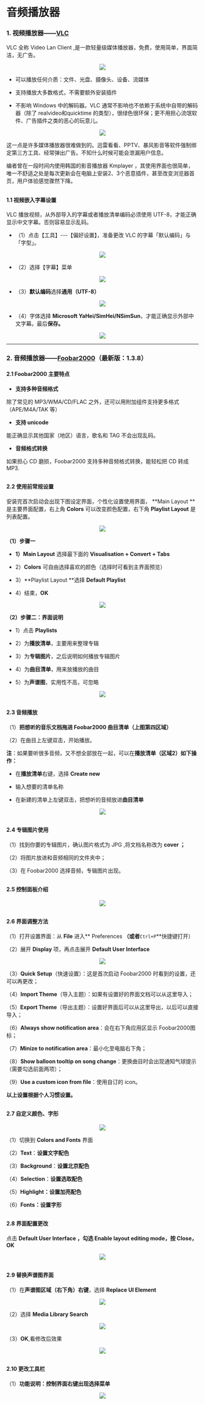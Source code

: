 # 音频播放器

### 1. 视频播放器——[VLC](https://www.videolan.org/vlc/index.html)

VLC 全称 Video Lan Client ,是一款轻量级媒体播放器，免费，使用简单，界面简洁，无广告。
<div style="text-align:center">
<img src="https://40.media.tumblr.com/088723831f97c3cf33d71e9c2fd86002/tumblr_nw3uisYZW01uft3xho1_1280.png"/>
</div>

* 可以播放任何介质：文件、光盘、摄像头、设备、流媒体

* 支持播放大多数格式，不需要额外安装插件

* 不影响 Windows 中的解码器。VLC 通常不影响也不依赖于系统中自带的解码器（除了 realvideo和quicktime 的类型），很绿色很环保；更不用担心流氓软件、广告插件之类的恶心的玩意儿。

 <div style="text-align:center">
<img src="https://41.media.tumblr.com/e4a09a9ce0f2aa0b7a5f8dc876782991/tumblr_nw3uisYZW01uft3xho7_540.png"/>
</div>

这一点是许多媒体播放器很难做到的。迅雷看看、PPTV、暴风影音等软件强制绑定第三方工具、经常弹出广告。不知什么时候可能会泄漏用户信息。

编者曾在一段时间内使用韩国的影音播放器 Kmplayer ，其使用界面也很简单，唯一不舒适之处是每次更新会在电脑上安装2、3个恶意插件，甚至改变浏览器首页，用户体验感觉骤然下降。

## 

#### 1.1 视频嵌入字幕设置

VLC 播放视频，从外部导入的字幕或者播放清单编码必须使用 UTF-8，才能正确显示中文字幕。否则容易显示乱码。

* （1）点击【工具】---【偏好设置】，准备更改 VLC 的字幕「默认编码」与「字型」。
<div style="text-align:center">
<img src="https://41.media.tumblr.com/4ff2911c8e642dddf0150d1deb250eba/tumblr_nw3uisYZW01uft3xho2_1280.png"/>
</div>

* （2）选择【字幕】菜单
<div style="text-align:center">
<img src="https://41.media.tumblr.com/2207f2874af37c0fb85f5f7abdd19dd5/tumblr_nw3uisYZW01uft3xho2_r2_1280.png"/>
</div>

* （3）**默认编码**选择**通用（UTF-8）**
<div style="text-align:center">
<img src="https://40.media.tumblr.com/32fe07fc8de81335843ae33baa8956a2/tumblr_nw3uisYZW01uft3xho4_1280.png"/>
</div>

* （4）字体选择 **Microsoft YaHei/SimHei/NSimSun**，才能正确显示外部中文字幕。最后**保存。**
<div style="text-align:center">
<img src="https://41.media.tumblr.com/8fda1b2431948fd0c863033df18f3b02/tumblr_nw3uisYZW01uft3xho5_1280.png"/>
</div>

--- 

### 2. 音频播放器——[Foobar2000](http://www.foobar2000.org/)（最新版：1.3.8）

#### 2.1 Foobar2000 主要特点

* **支持多种音频格式**

 除了常见的 MP3/WMA/CD/FLAC 之外，还可以用附加组件支持更多格式（APE/M4A/TAK 等）

* **支持 unicode**

 能正确显示其他国家（地区）语言，歌名和 TAG 不会出现乱码。

* **音频格式转换**

 如果担心 CD 磨损，Foobar2000 支持多种音频格式转换，能轻松把 CD 转成 MP3.

## 

#### 2.2 使用前常规设置

安装完首次启动会出现下图设定界面，个性化设置使用界面， **Main Layout **是主要界面配置，右上角 **Colors** 可以改变颜色配置，右下角 **Playlist Layout** 是列表配置。
<div style="text-align:center">
<img src="https://41.media.tumblr.com/e5a2b515ed1515ed3dfcd98b170d3981/tumblr_nw3uisYZW01uft3xho6_1280.png"/>
</div>

**（1）步骤一**

* **1）Main Layout** 选择最下面的 **Visualisation + Convert + Tabs**

* 2）**Colors** 可自由选择喜欢的颜色（选择时可看到主界面预览）

* 3）**Playlist Layout **选择 **Default Playlist**

* 4）结束，**OK**
<div style="text-align:center">
<img src="https://40.media.tumblr.com/ae2ef98eb4e8431ee1fce0aa23c80588/tumblr_nw3uisYZW01uft3xho8_1280.png"/>
</div>

**（2）步骤二：界面说明**

* 1）点击 **Playlists**

* 2）为**播放清单**，主要用来整理专辑

* 3）为**专辑图片**，之后说明如何播放专辑图片

* 4）为**曲目清单**，用来放播放的曲目

* 5）为**声谱图**，实用性不高，可忽略
<div style="text-align:center">
<img src="https://40.media.tumblr.com/99262a9021545e7019ecfcb9ab55beae/tumblr_nw3w4e4YBP1uft3xho1_1280.png"/>
</div>

## 

#### 2.3 音频播放

（1）**把想听的音乐文档拖进 Foobar2000 曲目清单（上图第四区域）**

（2）在曲目上左键双击，开始播放。

**注**：如果要听很多音频，又不想全部放在一起，可以在**播放清单（区域2）如下操作：**

* 在**播放清单**右键，选择 **Create new**

* 输入想要的清单名称

* 在新建的清单上左键双击，把想听的音频放进**曲目清单**
<div style="text-align:center">
<img src="https://40.media.tumblr.com/b7636ae8ec175511c72e37658d6e9c23/tumblr_nw3w4e4YBP1uft3xho1_r1_400.png"/>
</div>

## 

#### 2.4 专辑图片使用
（1）找到你要的专辑图片，确认图片格式为 JPG ,将文档名称改为 **cover ；**

（2）将图片放进和音频相同的文件夹中；

（3）在 Foobar2000 选择音频，专辑图片出现。

## 

#### 2.5 控制面板介绍

<div style="text-align:center">
<img src="https://41.media.tumblr.com/7538f015a111e2e96f6f39383de5a68c/tumblr_nw3w4e4YBP1uft3xho3_r1_540.png"/>
</div>

## 

#### 2.6 界面调整方法

（1）打开设置界面：从 **File** 进入** Preferences **（或者**```Ctrl+P```**快捷键打开）

（2）展开 **Display** 项，再点击展开 **Default User Interface** 

<div style="text-align:center">
<img src="https://40.media.tumblr.com/bad1aecff57eb54a2a75cd71e2781d81/tumblr_nw3w4e4YBP1uft3xho5_1280.png"/>
</div>

（3）**Quick Setup**（快速设置）：这是首次启动 Foobar2000 时看到的设置，还可以再更改；

（4）**Import Theme**（导入主题）：如果有设置好的界面文档可以从这里导入；

（5）**Export Theme**（导出主题）：设置好界面后可以从这里导出，以后可以直接导入；

（6）**Always show notification area**：会在右下角应用区显示 Foobar2000图标；

（7）**Minize to notification area**：最小化至电脑右下角；

（8）**Show balloon tooltip on song change**：更换曲目时会出现通知气球提示（需要勾选前面两项）；

（9）**Use a custom icon from file**：使用自订的 icon。

**以上设置根据个人习惯设置。**

## 

#### 2.7 自定义颜色、字形

<div style="text-align:center">
<img src="https://41.media.tumblr.com/3f116d80322ad0d00f578d4528f02a91/tumblr_nw3w4e4YBP1uft3xho6_r1_1280.png"/>
</div>

（1）切换到 **Colors and Fonts** 界面

（2）**Text**：**设置文字配色**

（3）**Background**：**设置北京配色**

（4）**Selection**：**设置选取配色**

（5）**Highlight：设置加亮配色**

（6）**Fonts：设置字形**

## 

#### 2.8 界面配置更改

点击 **Default User Interface **，勾选 **Enable layout editing mode**，按** Close，OK**
<div style="text-align:center">
<img src="https://41.media.tumblr.com/c529973fb2d1bbd97231343b518bb645/tumblr_nw3w4e4YBP1uft3xho7_r1_1280.png"/>
</div>

## 

#### 2.9 替换声谱图界面

（1）在**声谱图区域（右下角）右键**，选择 **Replace UI Element**
<div style="text-align:center">
<img src="https://40.media.tumblr.com/0f18a95fca1127fe6c549e76ef5179e7/tumblr_nw3xi2dH661uft3xho1_1280.png"/>
</div>

（2）选择 **Media Library Search**
<div style="text-align:center">
<img src="https://40.media.tumblr.com/d24977fa8cef97a12f8e42ebd5b7dbcc/tumblr_nw3xi2dH661uft3xho2_400.png"/>
</div>

（3）**OK**,看修改后效果
<div style="text-align:center">
<img src="https://40.media.tumblr.com/920c2f8c4879bdaeb4a3ce8e497b5e02/tumblr_nw3xi2dH661uft3xho3_1280.png"/>
</div>

## 

#### 2.10 更改工具栏

（1）**功能说明：**控制界面右键出现**选择菜单**

<div style="text-align:center">
<img src="https://36.media.tumblr.com/ec1965845cd68e069a6f3afaf7a934f5/tumblr_nw3xi2dH661uft3xho4_1280.png"/>
</div>









